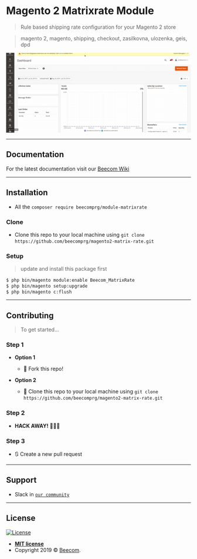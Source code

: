 
# Magento 2 Matrixrate Module

> Rule based shipping rate configuration for your Magento 2 store

> magento 2, magento, shipping, checkout, zasilkovna, ulozenka, geis, dpd

[![Matrix Rate](docs/2019-07-24%2013.59.17.gif)]()

---
## Documentation

For the latest documentation visit our [Beecom Wiki](https://beecomers.atlassian.net/wiki/spaces/BEEW/pages/626589699/Beecom+Matrix+Rate)

---

## Installation

- All the `composer require beecomprg/module-matrixrate`

### Clone

- Clone this repo to your local machine using `git clone https://github.com/beecomprg/magento2-matrix-rate.git`

### Setup

> update and install this package first

```shell
$ php bin/magento module:enable Beecom_MatrixRate
$ php bin/magento setup:upgrade
$ php bin/magento c:flush
```
---

## Contributing

> To get started...

### Step 1

- **Option 1**
    - 🍴 Fork this repo!

- **Option 2**
    - 👯 Clone this repo to your local machine using `git clone https://github.com/beecomprg/magento2-matrix-rate.git`

### Step 2

- **HACK AWAY!** 🔨🔨🔨

### Step 3

- 🔃 Create a new pull request

---

## Support

- Slack in <a href="https://beecom-community.herokuapp.com/" target="_blank">`our community`</a>

---

## License

[![License](http://img.shields.io/:license-mit-blue.svg?style=flat-square)](http://badges.mit-license.org)

- **[MIT license](http://opensource.org/licenses/mit-license.php)**
- Copyright 2019 © <a href="https://beecom.io" target="_blank">Beecom</a>.
